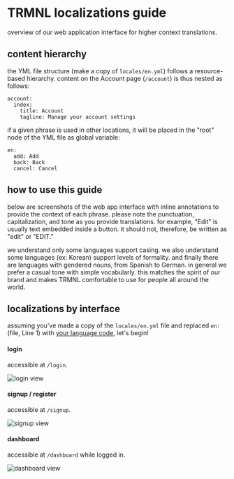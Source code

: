 # TRMNL localizations guide
overview of our web application interface for higher context translations.

## content hierarchy
the YML file structure (make a copy of `locales/en.yml`) follows a resource-based hierarchy. content on the Account page (`/account`) is thus nested as follows:

```
account:
  index:
    title: Account
    tagline: Manage your account settings
```

if a given phrase is used in other locations, it will be placed in the "root" node of the YML file as global variable:

```
en:
  add: Add
  back: Back
  cancel: Cancel
```

## how to use this guide
below are screenshots of the web app interface with inline annotations to provide the context of each phrase. please note the punctuation, capitalization, and tone as you provide translations. for example, "Edit" is usually text embedded inside a button. it should not, therefore, be written as "edit" or "EDIT." 

we understand only some languages support casing. we also understand some languages (ex: Korean) support levels of formality. and finally there are languages with gendered nouns, from Spanish to German. in general we prefer a casual tone with simple vocabularly. this matches the spirit of our brand and makes TRMNL comfortable to use for people all around the world.

## localizations by interface
assuming you've made a copy of the `locales/en.yml` file and replaced `en:` (file, Line 1) with [your language code](https://github.com/ladjs/i18n-locales), let's begin! 

#### login
accessible at `/login`.

![login view](/../master/support/login.png?raw=true "login view")

#### signup / register
accessible at `/signup`.

![signup view](/../master/support/signup.png?raw=true "signup view")

#### dashboard
accessible at `/dashboard` while logged in.

![dashboard view](/../master/support/dashboard.png?raw=true "dashboard view")


